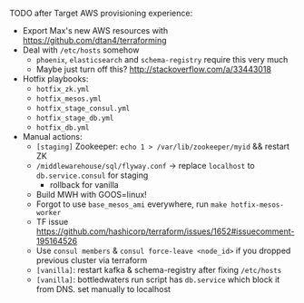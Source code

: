 TODO after Target AWS provisioning experience:

* Export Max's new AWS resources with https://github.com/dtan4/terraforming
* Deal with `/etc/hosts` somehow
	* `phoenix`, `elasticsearch` and `schema-registry` require this very much
	* Maybe just turn off this? http://stackoverflow.com/a/33443018
* Hotfix playbooks:
	* `hotfix_zk.yml`
	* `hotfix_mesos.yml`
	* `hotfix_stage_consul.yml`
	* `hotfix_stage_db.yml`
	* `hotfix_db.yml`
* Manual actions:
	* `[staging]` Zookeeper: `echo 1 > /var/lib/zookeeper/myid` && restart ZK
	* `/middlewarehouse/sql/flyway.conf` -> replace `localhost` to `db.service.consul` for staging
		* rollback for vanilla
	* Build MWH with GOOS=linux!
	* Forgot to use `base_mesos_ami` everywhere, run `make hotfix-mesos-worker`
	* TF issue https://github.com/hashicorp/terraform/issues/1652#issuecomment-195164526
	* Use `consul members` & `consul force-leave <node_id>` if you dropped previous cluster via terraform
	* `[vanilla]`: restart kafka & schema-registry after fixing `/etc/hosts`
	* `[vanilla]`: bottledwaters run script has `db.service` which block it from DNS. set manually to localhost